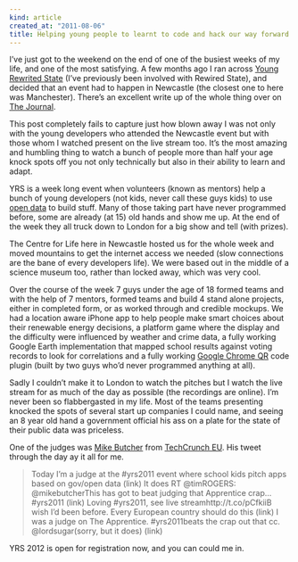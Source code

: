 ```yaml
---
kind: article
created_at: "2011-08-06"
title: Helping young people to learnt to code and hack our way forward to a better country
---
```

I’ve just got to the weekend on the end of one of the busiest weeks of my life, and one of the most satisfying.  A few months ago I ran across [Young Rewrited State](http://youngrewiredstate.org/) (I’ve previously been involved with Rewired State), and decided that an event had to happen in Newcastle (the closest one to here was Manchester).  There’s an excellent write up of the whole thing over on [The Journal](http://www.nebusiness.co.uk/business-news/science-and-technology/2011/08/11/youngsters-plug-into-coding-the-centre-for-life-51140-29213126/2/).

This post completely fails to capture just how blown away I was not only with the young developers who attended the Newcastle event but with those whom I watched present on the live stream too.  It’s the most amazing and humbling thing to watch a bunch of people more than half your age knock spots off you not only technically but also in their ability to learn and adapt.

YRS is a week long event when volunteers (known as mentors) help a bunch of young developers (not kids, never call these guys kids) to use [open data](http://data.gov.uk/) to build stuff.  Many of those taking part have never programmed before, some are already (at 15) old hands and show me up. At the end of the week they all truck down to London for a big show and tell (with prizes).

The Centre for Life here in Newcastle hosted us for the whole week and moved mountains to get the internet access we needed (slow connections are the bane of every developers life).  We were based out in the middle of a science museum too, rather than locked away, which was very cool.

Over the course of the week 7 guys under the age of 18 formed teams and with the help of 7 mentors, formed teams and build 4 stand alone projects, either in completed form, or as worked through and credible mockups.  We had a location aware iPhone app to help people make smart choices about their renewable energy decisions, a platform game where the display and the difficulty were influenced by weather and crime data, a fully working Google Earth implementation that mapped school results against voting records to look for correlations and a fully working [Google Chrome QR](https://chrome.google.com/webstore/detail/ablnbokolnpjfcnpkebgjckodjljegih?) code plugin (built by two guys who’d never programmed anything at all).

Sadly I couldn’t make it to London to watch the pitches but I watch the live stream for as much of the day as possible (the recordings are online).  I’m never been so flabbergasted in my life. Most of the teams presenting knocked the spots of several start up companies I could name, and seeing an 8 year old hand a government official his ass on a plate for the state of their public data was priceless.

One of the judges was [Mike Butcher](http://eu.techcrunch.com/author/mike-butcher/) from [TechCrunch EU](http://eu.techcrunch.com/).  His tweet through the day ay it all for me.

>Today I’m a judge at the #yrs2011 event where school kids pitch apps based on gov/open data (link)
It does RT @timROGERS: @mikebutcherThis has got to beat judging that Apprentice crap… #yrs2011 (link)
Loving #yrs2011, see live streamhttp://t.co/pCfkiiB wish I’d been before. Every European country should do this (link)
>I was a judge on The Apprentice. #yrs2011beats the crap out that cc. @lordsugar(sorry, but it does) (link)

YRS 2012 is open for registration now, and you can could me in.